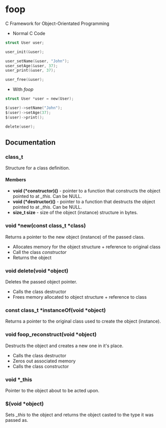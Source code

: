 # foop
C Framework for Object-Orientated Programming

* Normal C Code

``` C
struct User user;

user_init(&user);

user_setName(&user, "John");
user_setAge(&user, 37);
user_print(&user, 37);

user_free(&user);
```

* With *foop*

``` C
struct User *user = new(User);

$(user)->setName("John");
$(user)->setAge(37);
$(user)->print();

delete(user);
```

## Documentation

### class_t

Structure for a class definition.

#### Members

* **void (\*constructor)()** - pointer to a function that constructs the object pointed to at *\_this*. Can be NULL.
* **void (\*destructor)()** - pointer to a function that destructs the object pointed to at *\_this*. Can be NULL.
* **size_t size** - size of the object (instance) structure in bytes.

### void \*new(const class_t \*class)

Returns a pointer to the new object (instance) of the passed class.

* Allocates memory for the object structure + reference to original class
* Call the class *constructor*
* Returns the object

### void delete(void \*object)

Deletes the passed object pointer.

* Calls the class destructor
* Frees memory allocated to object structure + reference to class

### const class_t \*instanceOf(void \*object)

Returns a pointer to the original class used to create the object (instance).

### void foop_reconstruct(void \*object)

Destructs the object and creates a new one in it's place.

* Calls the class destructor
* Zeros out associated memory
* Calls the class constructor

### void \*\_this

Pointer to the object about to be acted upon.

### $(void \*object)

Sets *\_this* to the object and returns the object casted to the type it was passed as.

